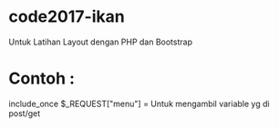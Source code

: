 # code2017-ikan
Untuk Latihan Layout dengan PHP dan Bootstrap

# Contoh :
include_once $_REQUEST["menu"] = Untuk mengambil variable yg di post/get
